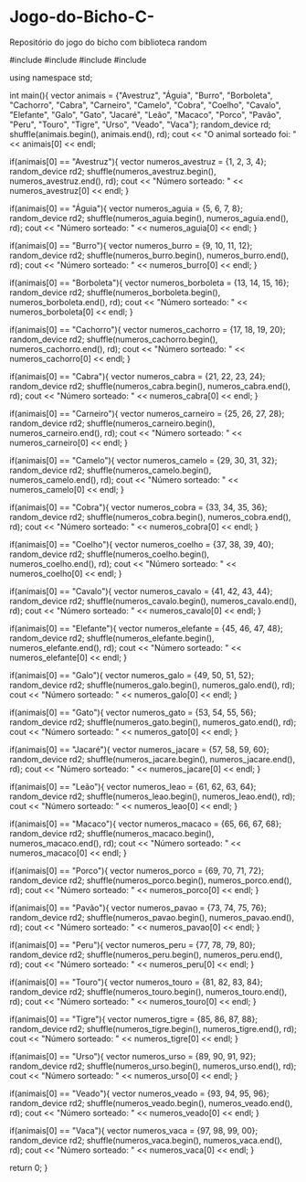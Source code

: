 # Jogo-do-Bicho-C-
Repositório do jogo do bicho com biblioteca random

#include <iostream>
#include <vector>
#include <algorithm>
#include <random>

using namespace std;

int main(){
vector<string> animais = {"Avestruz", "Águia", "Burro", "Borboleta", "Cachorro", "Cabra", "Carneiro", "Camelo", "Cobra", "Coelho", "Cavalo", "Elefante", "Galo", "Gato", "Jacaré", "Leão", "Macaco", "Porco", "Pavão", "Peru", "Touro", "Tigre", "Urso", "Veado", "Vaca"};
random_device rd;
shuffle(animais.begin(), animais.end(), rd);
cout << "O animal sorteado foi: " << animais[0] << endl;

  if(animais[0] == "Avestruz"){
    vector<int> numeros_avestruz = {1, 2, 3, 4};
    random_device rd2;
    shuffle(numeros_avestruz.begin(), numeros_avestruz.end(), rd);
    cout << "Número sorteado: " << numeros_avestruz[0] << endl;
  }

  if(animais[0] == "Águia"){
    vector<int> numeros_aguia = {5, 6, 7, 8};
    random_device rd2;
    shuffle(numeros_aguia.begin(), numeros_aguia.end(), rd);
    cout << "Número sorteado: " << numeros_aguia[0] << endl;
  }

  if(animais[0] == "Burro"){
    vector<int> numeros_burro = {9, 10, 11, 12};
    random_device rd2;
    shuffle(numeros_burro.begin(), numeros_burro.end(), rd);
    cout << "Número sorteado: " << numeros_burro[0] << endl;
  }

  if(animais[0] == "Borboleta"){
    vector<int> numeros_borboleta = {13, 14, 15, 16};
    random_device rd2;
    shuffle(numeros_borboleta.begin(), numeros_borboleta.end(), rd);
    cout << "Número sorteado: " << numeros_borboleta[0] << endl;
  }

  if(animais[0] == "Cachorro"){
    vector<int> numeros_cachorro = {17, 18, 19, 20};
    random_device rd2;
    shuffle(numeros_cachorro.begin(), numeros_cachorro.end(), rd);
    cout << "Número sorteado: " << numeros_cachorro[0] << endl;
  }

  if(animais[0] == "Cabra"){
    vector<int> numeros_cabra = {21, 22, 23, 24};
    random_device rd2;
    shuffle(numeros_cabra.begin(), numeros_cabra.end(), rd);
    cout << "Número sorteado: " << numeros_cabra[0] << endl;
  }

  if(animais[0] == "Carneiro"){
    vector<int> numeros_carneiro = {25, 26, 27, 28};
    random_device rd2;
    shuffle(numeros_carneiro.begin(), numeros_carneiro.end(), rd);
    cout << "Número sorteado: " << numeros_carneiro[0] << endl;
  }

  if(animais[0] == "Camelo"){
    vector<int> numeros_camelo = {29, 30, 31, 32};
    random_device rd2;
    shuffle(numeros_camelo.begin(), numeros_camelo.end(), rd);
    cout << "Número sorteado: " << numeros_camelo[0] << endl;
  }

  if(animais[0] == "Cobra"){
    vector<int> numeros_cobra = {33, 34, 35, 36};
    random_device rd2;
    shuffle(numeros_cobra.begin(), numeros_cobra.end(), rd);
    cout << "Número sorteado: " << numeros_cobra[0] << endl;
  }

  if(animais[0] == "Coelho"){
    vector<int> numeros_coelho = {37, 38, 39, 40};
    random_device rd2;
    shuffle(numeros_coelho.begin(), numeros_coelho.end(), rd);
    cout << "Número sorteado: " << numeros_coelho[0] << endl;
  }

  if(animais[0] == "Cavalo"){
    vector<int> numeros_cavalo = {41, 42, 43, 44};
    random_device rd2;
    shuffle(numeros_cavalo.begin(), numeros_cavalo.end(), rd);
    cout << "Número sorteado: " << numeros_cavalo[0] << endl;
  }

  if(animais[0] == "Elefante"){
    vector<int> numeros_elefante = {45, 46, 47, 48};
    random_device rd2;
    shuffle(numeros_elefante.begin(), numeros_elefante.end(), rd);
    cout << "Número sorteado: " << numeros_elefante[0] << endl;
  }

  if(animais[0] == "Galo"){
    vector<int> numeros_galo = {49, 50, 51, 52};
    random_device rd2;
    shuffle(numeros_galo.begin(), numeros_galo.end(), rd);
    cout << "Número sorteado: " << numeros_galo[0] << endl;
  }

  if(animais[0] == "Gato"){
    vector<int> numeros_gato = {53, 54, 55, 56};
    random_device rd2;
    shuffle(numeros_gato.begin(), numeros_gato.end(), rd);
    cout << "Número sorteado: " << numeros_gato[0] << endl;
  }

  if(animais[0] == "Jacaré"){
    vector<int> numeros_jacare = {57, 58, 59, 60};
    random_device rd2;
    shuffle(numeros_jacare.begin(), numeros_jacare.end(), rd);
    cout << "Número sorteado: " << numeros_jacare[0] << endl;
  }

  if(animais[0] == "Leão"){
    vector<int> numeros_leao = {61, 62, 63, 64};
    random_device rd2;
    shuffle(numeros_leao.begin(), numeros_leao.end(), rd);
    cout << "Número sorteado: " << numeros_leao[0] << endl;
  }

  if(animais[0] == "Macaco"){
    vector<int> numeros_macaco = {65, 66, 67, 68};
    random_device rd2;
    shuffle(numeros_macaco.begin(), numeros_macaco.end(), rd);
    cout << "Número sorteado: " << numeros_macaco[0] << endl;
  }

  if(animais[0] == "Porco"){
    vector<int> numeros_porco = {69, 70, 71, 72};
    random_device rd2;
    shuffle(numeros_porco.begin(), numeros_porco.end(), rd);
    cout << "Número sorteado: " << numeros_porco[0] << endl;
  }

  if(animais[0] == "Pavão"){
    vector<int> numeros_pavao = {73, 74, 75, 76};
    random_device rd2;
    shuffle(numeros_pavao.begin(), numeros_pavao.end(), rd);
    cout << "Número sorteado: " << numeros_pavao[0] << endl;
  }

  if(animais[0] == "Peru"){
    vector<int> numeros_peru = {77, 78, 79, 80};
    random_device rd2;
    shuffle(numeros_peru.begin(), numeros_peru.end(), rd);
    cout << "Número sorteado: " << numeros_peru[0] << endl;
  }

  if(animais[0] == "Touro"){
    vector<int> numeros_touro = {81, 82, 83, 84};
    random_device rd2;
    shuffle(numeros_touro.begin(), numeros_touro.end(), rd);
    cout << "Número sorteado: " << numeros_touro[0] << endl;
  }

  if(animais[0] == "Tigre"){
    vector<int> numeros_tigre = {85, 86, 87, 88};
    random_device rd2;
    shuffle(numeros_tigre.begin(), numeros_tigre.end(), rd);
    cout << "Número sorteado: " << numeros_tigre[0] << endl;
  }

  if(animais[0] == "Urso"){
    vector<int> numeros_urso = {89, 90, 91, 92};
    random_device rd2;
    shuffle(numeros_urso.begin(), numeros_urso.end(), rd);
    cout << "Número sorteado: " << numeros_urso[0] << endl;
  }

  if(animais[0] == "Veado"){
    vector<int> numeros_veado = {93, 94, 95, 96};
    random_device rd2;
    shuffle(numeros_veado.begin(), numeros_veado.end(), rd);
    cout << "Número sorteado: " << numeros_veado[0] << endl;
  }

  if(animais[0] == "Vaca"){
    vector<int> numeros_vaca = {97, 98, 99, 00};
    random_device rd2;
    shuffle(numeros_vaca.begin(), numeros_vaca.end(), rd);
    cout << "Número sorteado: " << numeros_vaca[0] << endl;
  }

return 0;
}

